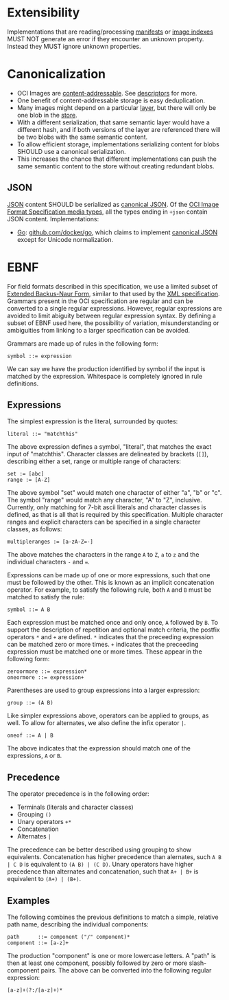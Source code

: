 # Extensibility

Implementations that are reading/processing [manifests](manifest.md) or [image indexes](image-index.md) MUST NOT generate an error if they encounter an unknown property.
Instead they MUST ignore unknown properties.

# Canonicalization

* OCI Images are [content-addressable](https://en.wikipedia.org/wiki/Content-addressable_storage). See [descriptors](descriptor.md) for more.
* One benefit of content-addressable storage is easy deduplication.
* Many images might depend on a particular [layer](layer.md), but there will only be one blob in the [store](image-layout.md).
* With a different serialization, that same semantic layer would have a different hash, and if both versions of the layer are referenced there will be two blobs with the same semantic content.
* To allow efficient storage, implementations serializing content for blobs SHOULD use a canonical serialization.
* This increases the chance that different implementations can push the same semantic content to the store without creating redundant blobs.

## JSON

[JSON][] content SHOULD be serialized as [canonical JSON][canonical-json].
Of the [OCI Image Format Specification media types](media-types.md), all the types ending in `+json` contain JSON content.
Implementations:

* [Go][]: [github.com/docker/go][], which claims to implement [canonical JSON][canonical-json] except for Unicode normalization.

[canonical-json]: https://wiki.laptop.org/go/Canonical_JSON
[github.com/docker/go]: https://github.com/docker/go/
[Go]: https://golang.org/
[JSON]: https://json.org/

# EBNF

For field formats described in this specification, we use a limited subset of [Extended Backus-Naur Form][ebnf], similar to that used by the [XML specification][xmlebnf].
Grammars present in the OCI specification are regular and can be converted to a single regular expressions.
However, regular expressions are avoided to limit abiguity between regular expression syntax.
By defining a subset of EBNF used here, the possibility of variation, misunderstanding or ambiguities from linking to a larger specification can be avoided.

Grammars are made up of rules in the following form:

```
symbol ::= expression
```

We can say we have the production identified by symbol if the input is matched by the expression.
Whitespace is completely ignored in rule definitions.

## Expressions

The simplest expression is the literal, surrounded by quotes:

```
literal ::= "matchthis"
```

The above expression defines a symbol, "literal", that matches the exact input of "matchthis".
Character classes are delineated by brackets (`[]`), describing either a set, range or multiple range of characters:

```
set := [abc]
range := [A-Z]
```

The above symbol "set" would match one character of either "a", "b" or "c".
The symbol "range" would match any character, "A" to "Z", inclusive.
Currently, only matching for 7-bit ascii literals and character classes is defined, as that is all that is required by this specification.
Multiple character ranges and explicit characters can be specified in a single character classes, as follows:

```
multipleranges := [a-zA-Z=-]
```

The above matches the characters in the range `A` to `Z`, `a` to `z` and the individual characters `-` and `=`.

Expressions can be made up of one or more expressions, such that one must be followed by the other.
This is known as an implicit concatenation operator.
For example, to satisfy the following rule, both `A` and `B` must be matched to satisfy the rule:

```
symbol ::= A B
```

Each expression must be matched once and only once, `A` followed by `B`.
To support the description of repetition and optional match criteria, the postfix operators `*` and `+` are defined.
`*` indicates that the preceeding expression can be matched zero or more times.
`+` indicates that the preceeding expression must be matched one or more times.
These appear in the following form:

```
zeroormore ::= expression*
oneormore ::= expression+
```

Parentheses are used to group expressions into a larger expression:

```
group ::= (A B)
```

Like simpler expressions above, operators can be applied to groups, as well.
To allow for alternates, we also define the infix operator `|`.

```
oneof ::= A | B
```

The above indicates that the expression should match one of the expressions, `A` or `B`.

## Precedence

The operator precedence is in the following order:

- Terminals (literals and character classes)
- Grouping `()`
- Unary operators `+*`
- Concatenation
- Alternates `|`

The precedence can be better described using grouping to show equivalents.
Concatenation has higher precedence than alernates, such `A B | C D` is equivalent to `(A B) | (C D)`.
Unary operators have higher precedence than alternates and concatenation, such that `A+ | B+` is equivalent to `(A+) | (B+)`.

## Examples

The following combines the previous definitions to match a simple, relative path name, describing the individual components:

```
path      ::= component ("/" component)*
component ::= [a-z]+
```

The production "component" is one or more lowercase letters.
A "path" is then at least one component, possibly followed by zero or more slash-component pairs.
The above can be converted into the following regular expression:

```
[a-z]+(?:/[a-z]+)*
```

[ebnf]: https://en.wikipedia.org/wiki/Extended_Backus%E2%80%93Naur_form
[xmlebnf]: https://www.w3.org/TR/REC-xml/#sec-notation
